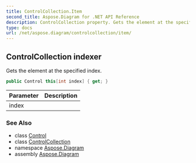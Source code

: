 ```yaml
---
title: ControlCollection.Item
second_title: Aspose.Diagram for .NET API Reference
description: ControlCollection property. Gets the element at the specified index
type: docs
url: /net/aspose.diagram/controlcollection/item/
---
```

## ControlCollection indexer

Gets the element at the specified index.

```csharp
public Control this[int index] { get; }
```

| Parameter | Description |
| --- | --- |
| index |  |

### See Also

* class [Control](../../control/)
* class [ControlCollection](../)
* namespace [Aspose.Diagram](../../controlcollection/)
* assembly [Aspose.Diagram](../../../)


